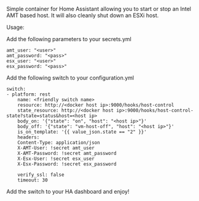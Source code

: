 Simple container for Home Assistant allowing you to start or stop an Intel AMT based host. It will also cleanly shut down an ESXi host.

Usage:

Add the following parameters to your secrets.yml

    amt_user: "<user>"
    amt_password: "<pass>"
    esx_user: "<user>"
    esx_password: "<pass>"

Add the following switch to your configuration.yml

    switch:
    - platform: rest
        name: <friendly switch name>
        resource: http://<docker host ip>:9000/hooks/host-control
        state_resource: http://<docker host ip>:9000/hooks/host-control-state?state=status&host=<host ip>
        body_on: '{"state": "on", "host": "<host ip>"}'
        body_off: '{"state": "vm-host-off", "host": "<host ip>"}'
        is_on_template: '{{ value_json.state == "2" }}'
        headers:
        Content-Type: application/json
        X-AMT-User: !secret amt_user
        X-AMT-Password: !secret amt_password
        X-Esx-User: !secret esx_user
        X-Esx-Password: !secret esx_password

        verify_ssl: false
        timeout: 30

Add the switch to your HA dashboard and enjoy!